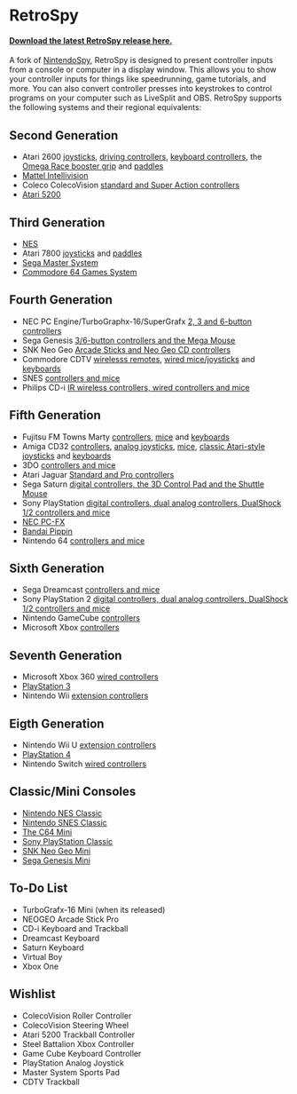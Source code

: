 # RetroSpy

#### [Download the latest RetroSpy release here.](https://github.com/zoggins/RetroSpy/releases/latest)

A fork of [NintendoSpy](https://github.com/jaburns/NintendoSpy), RetroSpy is designed to present controller inputs from a console or computer in a display window.  This allows you to show your controller inputs for things like speedrunning, game tutorials, and more.  You can also convert controller presses into keystrokes to control programs on your computer such as LiveSplit and OBS.  RetroSpy supports the following systems and their regional equivalents:

## Second Generation
* Atari 2600 [joysticks](https://github.com/zoggins/RetroSpy/wiki/Classic-DB9-Controllers-on-Arduino-Getting-Started), [driving controllers](https://github.com/zoggins/RetroSpy/wiki/Atari-Driving-Controller-on-Arduino-Getting-Started), [keyboard controllers](https://github.com/zoggins/RetroSpy/wiki/Atari-Keyboard-Controller-on-Arduino-Getting-Started), the [Omega Race booster grip](https://github.com/zoggins/RetroSpy/wiki/Atari-Omega-Race-Booster-Grip-on-Arduino-Getting-Started) and [paddles](https://github.com/zoggins/RetroSpy/wiki/Atari-Paddles-on-Arduino-Getting-Started)
* [Mattel Intellivision](https://github.com/zoggins/RetroSpy/wiki/Intellivision-on-Arduino-Getting-Started)
* Coleco ColecoVision [standard and Super Action controllers](https://github.com/zoggins/RetroSpy/wiki/Coleco-ColecoVision-Controllers-on-Arduino-Getting-Started)
* [Atari 5200](https://github.com/zoggins/RetroSpy/wiki/Atari-5200-Joysticks-on-Arduino-Getting-Started)

## Third Generation
 - [NES](https://github.com/zoggins/RetroSpy/wiki/RetroSpy-Hardware-Selection)
 - Atari 7800 [joysticks](https://github.com/zoggins/RetroSpy/wiki/Atari-Omega-Race-Booster-Grip-on-Arduino-Getting-Started) and [paddles](https://github.com/zoggins/RetroSpy/wiki/Atari-Paddles-on-Arduino-Getting-Started)
 - [Sega Master System](https://github.com/zoggins/RetroSpy/wiki/SMS-Controllers-on-Arduino-Getting-Started)
 - [Commodore 64 Games System](https://github.com/zoggins/RetroSpy/wiki/Classic-DB9-Controllers-on-Arduino-Getting-Started)

## Fourth Generation
 - NEC PC Engine/TurboGraphx-16/SuperGrafx [2, 3 and 6-button controllers](https://github.com/zoggins/RetroSpy/wiki/TurboGrafx-16-PC-Engine-on-Arduino-Getting-Started)
 - Sega Genesis [3/6-button controllers and the Mega Mouse](https://github.com/zoggins/RetroSpy/wiki/Genesis-on-Arduino-Getting-Started)
 - SNK Neo Geo [Arcade Sticks and Neo Geo CD controllers](https://github.com/zoggins/RetroSpy/wiki/Neo-Geo-on-Arduino-Getting-Started)
 - Commodore CDTV [wirelesss remotes](https://github.com/zoggins/RetroSpy/wiki/CDTV-Wireless-Remotes-on-Arduino-Getting-Started), [wired mice/joysticks](https://github.com/zoggins/RetroSpy/wiki/CDTV-Wired-Mouse-&-Joystick-on-Arduino-Getting-Started) and [keyboards](https://github.com/zoggins/RetroSpy/wiki/CDTV-Keyboard-on-Arduino-Getting-Started)
 - SNES [controllers and mice](https://github.com/zoggins/RetroSpy/wiki/RetroSpy-Hardware-Selection)
 - Philips CD-i [IR wireless controllers, wired controllers and mice](https://github.com/zoggins/RetroSpy/wiki/CDi-on-Arduino-Getting-Started)

## Fifth Generation
 - Fujitsu FM Towns Marty [controllers](https://github.com/zoggins/RetroSpy/wiki/Fm-Towns-Controllers-on-Arduino-Getting-Started), [mice](https://github.com/zoggins/RetroSpy/wiki/FM-Towns-Marty-Mouse-on-Teensy-Getting-Started) and [keyboards](https://github.com/zoggins/RetroSpy/wiki/FM-Towns-Marty-Keyboard-on-Teensy-Getting-Started)
 - Amiga CD32 [controllers](https://github.com/zoggins/RetroSpy/wiki/Amiga-CD32-on-Teensy-Getting-Started), [analog joysticks](https://github.com/zoggins/RetroSpy/wiki/Amiga-Analog-Joysticks-on-Arduino), [mice](https://github.com/zoggins/RetroSpy/wiki/Amiga-Mice-on-Arduino-Getting-Started), [classic Atari-style joysticks](https://github.com/zoggins/RetroSpy/wiki/Classic-DB9-Controllers-on-Arduino-Getting-Started) and [keyboards](https://github.com/zoggins/RetroSpy/wiki/CD32-Keyboard-on-Arduino-Getting-Started)
 - 3DO [controllers and mice](https://github.com/zoggins/RetroSpy/wiki/3DO-on-Arduino-Getting-Started)
 - Atari Jaguar [Standard and Pro controllers](https://github.com/zoggins/RetroSpy/wiki/Jaguar-on-Arduino-Getting-Started)
 - Sega Saturn [digital controllers, the 3D Control Pad and the Shuttle Mouse](https://github.com/zoggins/RetroSpy/wiki/Saturn-on-Arduino-Getting-Started)
 - Sony PlayStation [digital controllers, dual analog controllers, DualShock 1/2 controllers and mice](https://github.com/zoggins/RetroSpy/wiki/Playstation-1-&-2-on-Arduino-Getting-Started)
 - [NEC PC-FX](https://github.com/zoggins/RetroSpy/wiki/PC-FX-on-Arduino-Getting-Started)
 - [Bandai Pippin](https://github.com/zoggins/RetroSpy/wiki/Pippin-on-Arduino-Getting-Started)
 - Nintendo 64 [controllers and mice](https://github.com/zoggins/RetroSpy/wiki/RetroSpy-Hardware-Selection)

## Sixth Generation
 - Sega Dreamcast [controllers and mice](https://github.com/zoggins/RetroSpy/wiki/Dreamcast-on-Teensy-Getting-Started) 
 - Sony PlayStation 2 [digital controllers, dual analog controllers, DualShock 1/2 controllers and mice](https://github.com/zoggins/RetroSpy/wiki/Playstation-1-&-2-on-Arduino-Getting-Started)
 - Nintendo GameCube [controllers](https://github.com/zoggins/RetroSpy/wiki/RetroSpy-Hardware-Selection) 
 - Microsoft Xbox [controllers](https://github.com/zoggins/RetroSpy/wiki/RetroSpy-USB-based-Controller-Getting-Started)

## Seventh Generation
 - Microsoft Xbox 360 [wired controllers](https://github.com/zoggins/RetroSpy/wiki/RetroSpy-USB-based-Controller-Getting-Started)
 - [PlayStation 3](https://github.com/zoggins/RetroSpy/wiki/RetroSpy-USB-based-Controller-Getting-Started)
 - Nintendo Wii [extension controllers](https://github.com/zoggins/RetroSpy/wiki/Wii-on-Teensy-Getting-Started)

## Eigth Generation
 - Nintendo Wii U [extension controllers](https://github.com/zoggins/RetroSpy/wiki/Wii-on-Teensy-Getting-Started) 
 - [PlayStation 4](https://github.com/zoggins/RetroSpy/wiki/RetroSpy-USB-based-Controller-Getting-Started)
 - Nintendo Switch [wired controllers](https://github.com/zoggins/RetroSpy/wiki/RetroSpy-USB-based-Controller-Getting-Started)

## Classic/Mini Consoles
 - [Nintendo NES Classic](https://github.com/zoggins/RetroSpy/wiki/Wii-on-Teensy-Getting-Started)
 - [Nintendo SNES Classic](https://github.com/zoggins/RetroSpy/wiki/Wii-on-Teensy-Getting-Started)
 - [The C64 Mini](https://github.com/zoggins/RetroSpy/wiki/RetroSpy-USB-based-Controller-Getting-Started)
 - [Sony PlayStation Classic](https://github.com/zoggins/RetroSpy/wiki/RetroSpy-USB-based-Controller-Getting-Started)
 - [SNK Neo Geo Mini](https://github.com/zoggins/RetroSpy/wiki/RetroSpy-USB-based-Controller-Getting-Started)
 - [Sega Genesis Mini](https://github.com/zoggins/RetroSpy/wiki/RetroSpy-USB-based-Controller-Getting-Started)

## To-Do List
 - TurboGrafx-16 Mini (when its released)
 - NEOGEO Arcade Stick Pro
 - CD-i Keyboard and Trackball
 - Dreamcast Keyboard
 - Saturn Keyboard
 - Virtual Boy
 - Xbox One

## Wishlist
 - ColecoVision Roller Controller
 - ColecoVision Steering Wheel
 - Atari 5200 Trackball Controller
 - Steel Battalion Xbox Controller
 - Game Cube Keyboard Controller
 - PlayStation Analog Joystick
 - Master System Sports Pad
 - CDTV Trackball
